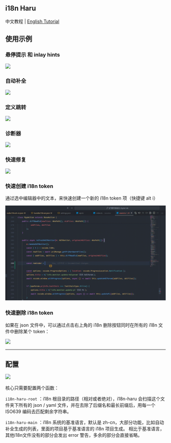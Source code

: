 ## i18n Haru

中文教程 | [English Tutorial](https://www.pandanese.com/blog/chinese-learning-websites)

## 使用示例

### 悬停提示 和 inlay hints

![](https://pic2.zhimg.com/v2-237209c8beaa3e596d33c063fc00d3e7_r.jpg)

### 自动补全

![](https://pic1.zhimg.com/v2-45fbb658d6010b1d959778ca596ae972_r.jpg)

### 定义跳转

![](https://pic1.zhimg.com/v2-612537655266fc4b769c7129cf173f02_r.jpg)

### 诊断器

![](https://pica.zhimg.com/v2-258d1d5080256e7f818cb108461070de_r.jpg)

### 快速修复

![](https://picx.zhimg.com/v2-b27637a4b41fae90e236fd85a6899e39_r.jpg)

### 快速创建 i18n token

通过选中编辑器中的文本，来快速创建一个新的 i18n token 项（快捷键 alt i）

![](https://raw.githubusercontent.com/LSTM-Kirigaya/i18n-Haru/refs/heads/main/images/i18n-add.gif)

### 快速删除 i18n token

如果在 json 文件中，可以通过点击右上角的 i18n 删除按钮同时在所有的 i18n 文件中删除某个 token：

![](https://pic4.zhimg.com/v2-3b172ec3cdfbbe2c211fabcfa837dc07_r.jpg)

---

## 配置

![](https://pic1.zhimg.com/80/v2-6a332b787431a4c1f621ad672f9aa377_1440w.png)

核心只需要配置两个函数：

`i18n-haru-root` ：i18n 根目录的路径（相对或者绝对），i18n-haru 会扫描这个文件夹下所有的 json / yaml 文件，并在去除了后缀名和最长前缀后，用每一个 ISO639 编码去匹配剩余字符串。

`i18n-haru-main` ：i18n 系统的基准语言，默认是 zh-cn，大部分功能，比如自动补全生成的列表，里面的项目基于基准语言的 i18n 项目生成。 相比于基准语言，其他i18n文件没有的部分会发出 error 警告，多余的部分会直接省略。
